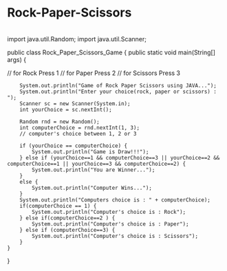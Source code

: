 # Rock-Paper-Scissors
<br>
import java.util.Random;
import java.util.Scanner;

public class Rock_Paper_Scissors_Game {
    public static void main(String[] args) {

//        for Rock Press 1
//        for Paper Press 2
//        for Scissors Press 3

        System.out.println("Game of Rock Paper Scissors using JAVA...");
        System.out.println("Enter your choice(rock, paper or scissors) : ");
        Scanner sc = new Scanner(System.in);
        int yourChoice = sc.nextInt();

        Random rnd = new Random();
        int computerChoice = rnd.nextInt(1, 3);
        // computer's choice between 1, 2 or 3

        if (yourChoice == computerChoice) {
            System.out.println("Game is Draw!!!");
        } else if (yourChoice==1 && computerChoice==3 || yourChoice==2 && computerChoice==1 || yourChoice==3 && computerChoice==2) {
            System.out.println("You are Winner...");
        }
        else {
            System.out.println("Computer Wins...");
        }
        System.out.println("Computers choice is : " + computerChoice);
        if(computerChoice == 1) {
            System.out.println("Computer's choice is : Rock");
        } else if(computerChoice==2 ) {
            System.out.println("Computer's choice is : Paper");
        } else if (computerChoice==3) {
            System.out.println("Computer's choice is : Scissors");
        }
    }
}
